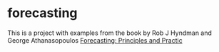# forecasting

This is a project with examples from the book by Rob J Hyndman and George Athanasopoulos [Forecasting: Principles and Practic](https://otexts.com/fpp3/)
